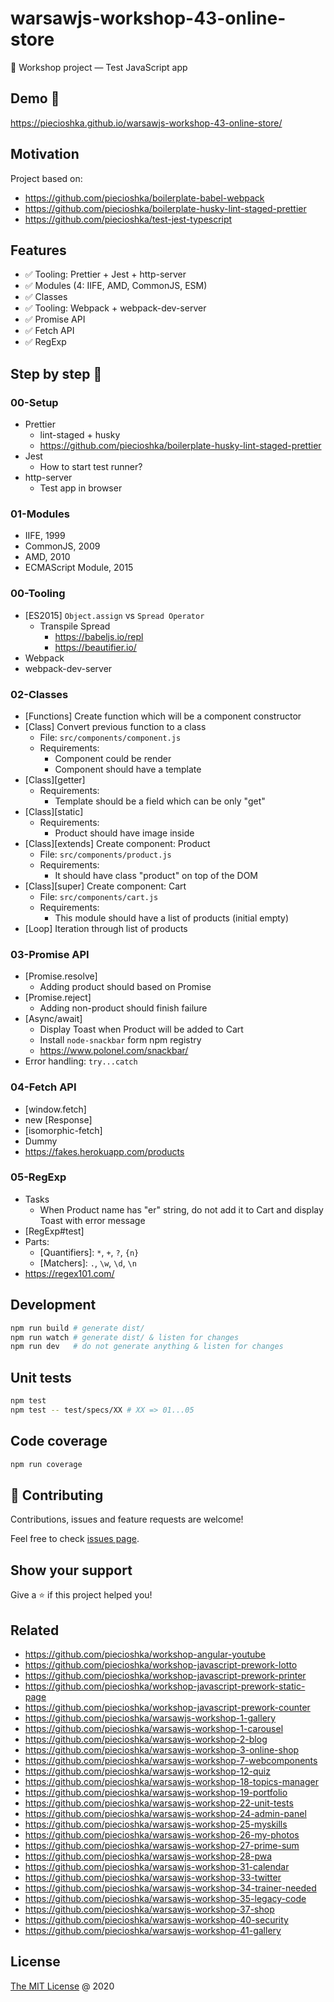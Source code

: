 # warsawjs-workshop-43-online-store

💾 Workshop project — Test JavaScript app

## Demo 🎉

<https://piecioshka.github.io/warsawjs-workshop-43-online-store/>

## Motivation

Project based on:

-   <https://github.com/piecioshka/boilerplate-babel-webpack>
-   <https://github.com/piecioshka/boilerplate-husky-lint-staged-prettier>
-   <https://github.com/piecioshka/test-jest-typescript>

## Features

-   :white_check_mark: Tooling: Prettier + Jest + http-server
-   :white_check_mark: Modules (4: IIFE, AMD, CommonJS, ESM)
-   :white_check_mark: Classes
-   :white_check_mark: Tooling: Webpack + webpack-dev-server
-   :white_check_mark: Promise API
-   :white_check_mark: Fetch API
-   :white_check_mark: RegExp

## Step by step 👣

### 00-Setup

-   Prettier
    -   lint-staged + husky
    -   <https://github.com/piecioshka/boilerplate-husky-lint-staged-prettier>
-   Jest
    -   How to start test runner?
-   http-server
    -   Test app in browser

### 01-Modules

-   IIFE, 1999
-   CommonJS, 2009
-   AMD, 2010
-   ECMAScript Module, 2015

### 00-Tooling

-   [ES2015] `Object.assign` vs `Spread Operator`
    -   Transpile Spread
        -   <https://babeljs.io/repl>
        -   <https://beautifier.io/>
-   Webpack
-   webpack-dev-server

### 02-Classes

-   [Functions] Create function which will be a component constructor
-   [Class] Convert previous function to a class
    -   File: `src/components/component.js`
    -   Requirements:
        -   Component could be render
        -   Component should have a template
-   [Class][getter]
    -   Requirements:
        -   Template should be a field which can be only "get"
-   [Class][static]
    -   Requirements:
        -   Product should have image inside
-   [Class][extends] Create component: Product
    -   File: `src/components/product.js`
    -   Requirements:
        -   It should have class "product" on top of the DOM
-   [Class][super] Create component: Cart
    -   File: `src/components/cart.js`
    -   Requirements:
        -   This module should have a list of products (initial empty)
-   [Loop] Iteration through list of products

### 03-Promise API

-   [Promise.resolve]
    -   Adding product should based on Promise
-   [Promise.reject]
    -   Adding non-product should finish failure
-   [Async/await]
    -   Display Toast when Product will be added to Cart
    -   Install `node-snackbar` form npm registry
    -   <https://www.polonel.com/snackbar/>
-   Error handling: `try...catch`

### 04-Fetch API

-   [window.fetch]
-   new [Response]
-   [isomorphic-fetch]
-   Dummy
-   <https://fakes.herokuapp.com/products>

### 05-RegExp

-   Tasks
    -   When Product name has "er" string, do not add it to Cart and display Toast with error message
-   [RegExp#test]
-   Parts:
    -   [Quantifiers]: `*`, `+`, `?`, `{n}`
    -   [Matchers]: `.`, `\w`, `\d`, `\n`
-   <https://regex101.com/>

## Development

```bash
npm run build # generate dist/
npm run watch # generate dist/ & listen for changes
npm run dev   # do not generate anything & listen for changes
```

## Unit tests

```bash
npm test
npm test -- test/specs/XX # XX => 01...05
```

## Code coverage

```bash
npm run coverage
```

## 🤝 Contributing

Contributions, issues and feature requests are welcome!

Feel free to check [issues page](https://github.com/piecioshka/warsawjs-workshop-43-online-store/issues/).

## Show your support

Give a ⭐️ if this project helped you!

## Related

-   <https://github.com/piecioshka/workshop-angular-youtube>
-   <https://github.com/piecioshka/workshop-javascript-prework-lotto>
-   <https://github.com/piecioshka/workshop-javascript-prework-printer>
-   <https://github.com/piecioshka/workshop-javascript-prework-static-page>
-   <https://github.com/piecioshka/workshop-javascript-prework-counter>
-   <https://github.com/piecioshka/warsawjs-workshop-1-gallery>
-   <https://github.com/piecioshka/warsawjs-workshop-1-carousel>
-   <https://github.com/piecioshka/warsawjs-workshop-2-blog>
-   <https://github.com/piecioshka/warsawjs-workshop-3-online-shop>
-   <https://github.com/piecioshka/warsawjs-workshop-7-webcomponents>
-   <https://github.com/piecioshka/warsawjs-workshop-12-quiz>
-   <https://github.com/piecioshka/warsawjs-workshop-18-topics-manager>
-   <https://github.com/piecioshka/warsawjs-workshop-19-portfolio>
-   <https://github.com/piecioshka/warsawjs-workshop-22-unit-tests>
-   <https://github.com/piecioshka/warsawjs-workshop-24-admin-panel>
-   <https://github.com/piecioshka/warsawjs-workshop-25-myskills>
-   <https://github.com/piecioshka/warsawjs-workshop-26-my-photos>
-   <https://github.com/piecioshka/warsawjs-workshop-27-prime-sum>
-   <https://github.com/piecioshka/warsawjs-workshop-28-pwa>
-   <https://github.com/piecioshka/warsawjs-workshop-31-calendar>
-   <https://github.com/piecioshka/warsawjs-workshop-33-twitter>
-   <https://github.com/piecioshka/warsawjs-workshop-34-trainer-needed>
-   <https://github.com/piecioshka/warsawjs-workshop-35-legacy-code>
-   <https://github.com/piecioshka/warsawjs-workshop-37-shop>
-   <https://github.com/piecioshka/warsawjs-workshop-40-security>
-   <https://github.com/piecioshka/warsawjs-workshop-41-gallery>

## License

[The MIT License](http://piecioshka.mit-license.org) @ 2020
